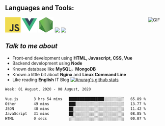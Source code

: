 ## **Languages and Tools:**      
<code><img height="50" style="max-width: 80px;" src="https://raw.githubusercontent.com/github/explore/80688e429a7d4ef2fca1e82350fe8e3517d3494d/topics/javascript/javascript.png"></code>
<code><img height="50" style="max-width: 80px;" src="https://raw.githubusercontent.com/github/explore/80688e429a7d4ef2fca1e82350fe8e3517d3494d/topics/vue/vue.png"></code>
<code><img height="50" style="max-width: 80px;" src="https://raw.githubusercontent.com/github/explore/80688e429a7d4ef2fca1e82350fe8e3517d3494d/topics/nodejs/nodejs.png"></code>
<code><img height="50" style="max-width: 80px;" src="https://img.shields.io/badge/-HTML5-E34F26?style=flat&logo=html5&logoColor=white"></code>
<code><img height="50" style="max-width: 80px;" src="https://img.shields.io/badge/-CSS3-1572B6?style=flat&logo=css3"></code>
<img align="right" alt="GIF" src="https://media.giphy.com/media/iIqmM5tTjmpOB9mpbn/giphy.gif" />
## *Talk to me about*
- Front-end development using **HTML, Javascript, CSS, Vue**
- Backend development using **Node**
- Known database like **MySQL，MongoDB**
- Known a little bit about **Nginx** and **Linux Command Line**
- Like reading **English** IT Blog
[![Anurag's github stats](https://github-readme-stats.vercel.app/api?username=qdi5)](https://github.com/anuraghazra/github-readme-stats)
<!--START_SECTION:waka-->
```text
Week: 01 August, 2020 - 08 August, 2020

Vue.js       3 hrs 54 mins   ████████████████░░░░░░░░░   65.89 % 
Other        49 mins         ███░░░░░░░░░░░░░░░░░░░░░░   13.77 % 
JSON         40 mins         ██░░░░░░░░░░░░░░░░░░░░░░░   11.42 % 
JavaScript   31 mins         ██░░░░░░░░░░░░░░░░░░░░░░░   08.85 % 
HTML         0 secs          ░░░░░░░░░░░░░░░░░░░░░░░░░   00.07 %
```
<!--END_SECTION:waka-->
